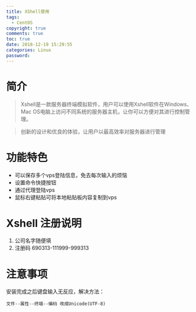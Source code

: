 ```yaml
---
title: XShell使用
tags:
  - CentOS
copyright: true
comments: true
toc: true
date: 2018-12-19 15:29:55
categories: Linux
password:
---
```


# 简介
> Xshell是一款服务器终端模拟软件，用户可以使用Xshell软件在Windows、Mac OS电脑上访问不同系统的服务器主机，让你可以方便对其进行控制管理。

> 创新的设计和优良的体验，让用户以最高效率对服务器进行管理

# 功能特色
* 可以保存多个vps登陆信息，免去每次输入的烦恼
* 设置命令快捷按钮
* 通过代理登陆vps
* 鼠标右键粘贴可将本地粘贴板内容复制到vps

# Xshell 注册说明
1. 公司名字随便填
2. 注册码 690313-111999-999313

# 注意事项
安装完成之后键盘输入无反应，解决方法：
~~~
文件--属性--终端--编码 改成Unicode(UTF-8)
~~~
